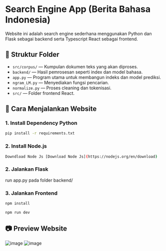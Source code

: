 # Search Engine App (Berita Bahasa Indonesia)

Website ini adalah search engine sederhana menggunakan Python dan Flask sebagai backend serta Typescript React sebagai frontend.

## 📁 Struktur Folder
- `src/corpus/` — Kumpulan dokumen teks yang akan diproses.
- `backend/` — Hasil pemrosesan seperti index dan model bahasa.
- `app.py` — Program utama untuk membangun indeks dan model prediksi.
- `ngram_LM.py` — Menyediakan fungsi pencarian.
- `normalize.py` — Proses cleaning dan tokenisasi.
- `src/` — Folder frontend React.

## 🚀 Cara Menjalankan Website

### 1. Install Dependency Python
```bash
pip install -r requirements.txt
```

### 2. Install Node.js
```bash
Downdload Node Js [Download Node Js](https://nodejs.org/en/download)
```

### 2. Jalankan Flask
run app.py pada folder backend/

### 3. Jalankan Frontend
```bash
npm install
```

```bash
npm run dev
```

## 📷 Preview Website
![image](https://github.com/user-attachments/assets/71ab5208-c2e9-4eec-a403-4fac4fe32c2d)
![image](https://github.com/user-attachments/assets/0b85c4f9-0d31-46d5-a4e5-ebc5612c5f93)
